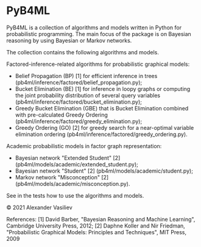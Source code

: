# PyB4ML
PyB4ML is a collection of algorithms and models written in Python for probabilistic programming. The main focus of the package is on Bayesian reasoning by using Bayesian or Markov networks. 

The collection contains the following algorithms and models.

Factored-inference-related algorithms for probabilistic graphical models:
- Belief Propagation (BP) [1] for efficient inference in trees (pb4ml/inference/factored/belief_propagation.py);
- Bucket Elimination (BE) [1] for inference in loopy graphs or computing the joint probability distribution of several query variables (pb4ml/inference/factored/bucket_elimination.py);
- Greedy Bucket Elimination (GBE) that is Bucket Elimination combined with pre-calculated Greedy Ordering (pb4ml/inference/factored/greedy_elimination.py);
- Greedy Ordering (GO) [2] for greedy search for a near-optimal variable elimination ordering (pb4ml/inference/factored/greedy_ordering.py).

Academic probabilistic models in factor graph representation:
- Bayesian network "Extended Student" [2] (pb4ml/models/academic/extended_student.py);
- Bayesian network "Student" [2] (pb4ml/models/academic/student.py);
- Markov network "Misconception" [2] (pb4ml/models/academic/misconception.py).

See in the tests how to use the algorithms and models.

© 2021 Alexander Vasiliev

References:
[1] David Barber, "Bayesian Reasoning and Machine Learning", Cambridge University Press, 2012;
[2] Daphne Koller and Nir Friedman, "Probabilistic Graphical Models: Principles and Techniques", MIT Press, 2009
